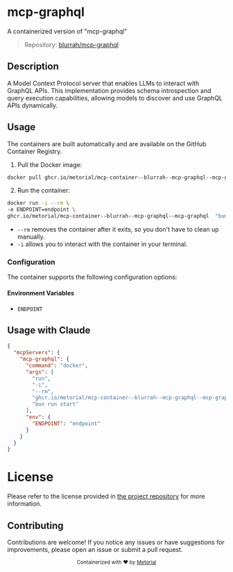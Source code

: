
# mcp-graphql

A containerized version of "mcp-graphql"

> Repository: [blurrah/mcp-graphql](https://github.com/blurrah/mcp-graphql)

## Description

A Model Context Protocol server that enables LLMs to interact with GraphQL APIs. This implementation provides schema introspection and query execution capabilities, allowing models to discover and use GraphQL APIs dynamically.


## Usage

The containers are built automatically and are available on the GitHub Container Registry.

1. Pull the Docker image:

```bash
docker pull ghcr.io/metorial/mcp-container--blurrah--mcp-graphql--mcp-graphql
```

2. Run the container:

```bash
docker run -i --rm \ 
-e ENDPOINT=endpoint \
ghcr.io/metorial/mcp-container--blurrah--mcp-graphql--mcp-graphql  "bun run start"
```

- `--rm` removes the container after it exits, so you don't have to clean up manually.
- `-i` allows you to interact with the container in your terminal.



### Configuration

The container supports the following configuration options:




#### Environment Variables

- `ENDPOINT`




## Usage with Claude

```json
{
  "mcpServers": {
    "mcp-graphql": {
      "command": "docker",
      "args": [
        "run",
        "-i",
        "--rm",
        "ghcr.io/metorial/mcp-container--blurrah--mcp-graphql--mcp-graphql",
        "bun run start"
      ],
      "env": {
        "ENDPOINT": "endpoint"
      }
    }
  }
}
```

# License

Please refer to the license provided in [the project repository](https://github.com/blurrah/mcp-graphql) for more information.

## Contributing

Contributions are welcome! If you notice any issues or have suggestions for improvements, please open an issue or submit a pull request.

<div align="center">
  <sub>Containerized with ❤️ by <a href="https://metorial.com">Metorial</a></sub>
</div>
  